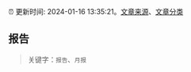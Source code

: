 :alarm_clock: 更新时间: 2024-01-16 13:35:21。[文章来源](/README.md)、[文章分类](/TAGS.md)

## 报告


> 关键字：`报告`、`月报`



